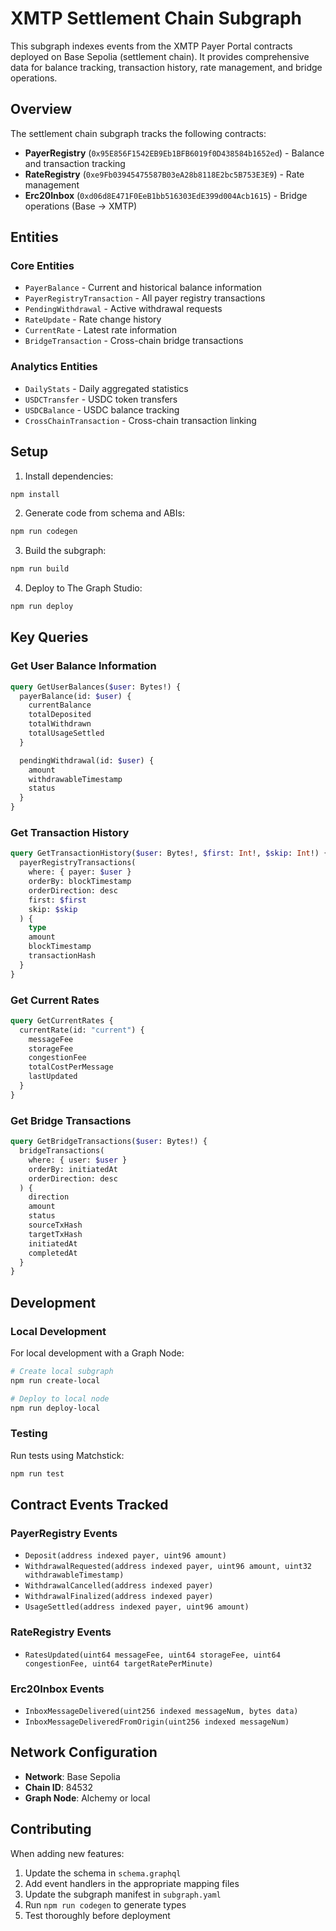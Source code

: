 # XMTP Settlement Chain Subgraph

This subgraph indexes events from the XMTP Payer Portal contracts deployed on Base Sepolia (settlement chain). It provides comprehensive data for balance tracking, transaction history, rate management, and bridge operations.

## Overview

The settlement chain subgraph tracks the following contracts:

- **PayerRegistry** (`0x95E856F1542EB9Eb1BFB6019f0D438584b1652ed`) - Balance and transaction tracking
- **RateRegistry** (`0xe9Fb03945475587B03eA28b8118E2bc5B753E3E9`) - Rate management
- **Erc20Inbox** (`0xd06d8E471F0EeB1bb516303EdE399d004Acb1615`) - Bridge operations (Base → XMTP)

## Entities

### Core Entities

- `PayerBalance` - Current and historical balance information
- `PayerRegistryTransaction` - All payer registry transactions
- `PendingWithdrawal` - Active withdrawal requests
- `RateUpdate` - Rate change history
- `CurrentRate` - Latest rate information
- `BridgeTransaction` - Cross-chain bridge transactions

### Analytics Entities

- `DailyStats` - Daily aggregated statistics
- `USDCTransfer` - USDC token transfers
- `USDCBalance` - USDC balance tracking
- `CrossChainTransaction` - Cross-chain transaction linking

## Setup

1. Install dependencies:

```bash
npm install
```

2. Generate code from schema and ABIs:

```bash
npm run codegen
```

3. Build the subgraph:

```bash
npm run build
```

4. Deploy to The Graph Studio:

```bash
npm run deploy
```

## Key Queries

### Get User Balance Information

```graphql
query GetUserBalances($user: Bytes!) {
  payerBalance(id: $user) {
    currentBalance
    totalDeposited
    totalWithdrawn
    totalUsageSettled
  }

  pendingWithdrawal(id: $user) {
    amount
    withdrawableTimestamp
    status
  }
}
```

### Get Transaction History

```graphql
query GetTransactionHistory($user: Bytes!, $first: Int!, $skip: Int!) {
  payerRegistryTransactions(
    where: { payer: $user }
    orderBy: blockTimestamp
    orderDirection: desc
    first: $first
    skip: $skip
  ) {
    type
    amount
    blockTimestamp
    transactionHash
  }
}
```

### Get Current Rates

```graphql
query GetCurrentRates {
  currentRate(id: "current") {
    messageFee
    storageFee
    congestionFee
    totalCostPerMessage
    lastUpdated
  }
}
```

### Get Bridge Transactions

```graphql
query GetBridgeTransactions($user: Bytes!) {
  bridgeTransactions(
    where: { user: $user }
    orderBy: initiatedAt
    orderDirection: desc
  ) {
    direction
    amount
    status
    sourceTxHash
    targetTxHash
    initiatedAt
    completedAt
  }
}
```

## Development

### Local Development

For local development with a Graph Node:

```bash
# Create local subgraph
npm run create-local

# Deploy to local node
npm run deploy-local
```

### Testing

Run tests using Matchstick:

```bash
npm run test
```

## Contract Events Tracked

### PayerRegistry Events

- `Deposit(address indexed payer, uint96 amount)`
- `WithdrawalRequested(address indexed payer, uint96 amount, uint32 withdrawableTimestamp)`
- `WithdrawalCancelled(address indexed payer)`
- `WithdrawalFinalized(address indexed payer)`
- `UsageSettled(address indexed payer, uint96 amount)`

### RateRegistry Events

- `RatesUpdated(uint64 messageFee, uint64 storageFee, uint64 congestionFee, uint64 targetRatePerMinute)`

### Erc20Inbox Events

- `InboxMessageDelivered(uint256 indexed messageNum, bytes data)`
- `InboxMessageDeliveredFromOrigin(uint256 indexed messageNum)`

## Network Configuration

- **Network**: Base Sepolia
- **Chain ID**: 84532
- **Graph Node**: Alchemy or local

## Contributing

When adding new features:

1. Update the schema in `schema.graphql`
2. Add event handlers in the appropriate mapping files
3. Update the subgraph manifest in `subgraph.yaml`
4. Run `npm run codegen` to generate types
5. Test thoroughly before deployment

